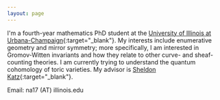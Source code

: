 ```yaml
---
layout: page
---
```


I'm a fourth-year mathematics PhD student at the [University of Illinois at Urbana-Champaign](https://math.illinois.edu/){:target="_blank"}. My interests include enumerative geometry and mirror symmetry; more specifically, I am interested in Gromov-Witten invariants and how they relate to other curve- and sheaf-counting theories. I am currently trying to understand the quantum cohomology of toric varieties. My advisor is [Sheldon Katz](https://faculty.math.illinois.edu/~katz/){:target="_blank"}.

Email: na17 (AT) illinois.edu
